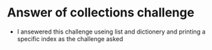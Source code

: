 # Answer of collections challenge

- I ansewered this challenge useing list and dictionery and printing a specific index as the challenge asked
